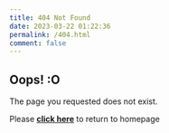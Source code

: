 ```yaml
---
title: 404 Not Found
date: 2023-03-22 01:22:36
permalink: /404.html
comment: false
---
```


## Oops! :O

The page you requested does not exist.

Please **[click here](/)** to return to homepage
